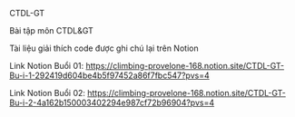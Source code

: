 CTDL-GT

Bài tập môn CTDL&GT

Tài liệu giải thích code được ghi chú lại trên Notion

Link Notion Buổi 01: https://climbing-provelone-168.notion.site/CTDL-GT-Bu-i-1-292419d604be4b5f97452a86f7fbc547?pvs=4

Link Notion Buổi 02: https://climbing-provelone-168.notion.site/CTDL-GT-Bu-i-2-4a162b150003402294e987cf72b96904?pvs=4
